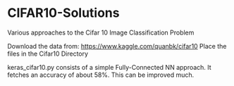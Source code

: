 # CIFAR10-Solutions
Various approaches to the Cifar 10 Image Classification Problem

Download the data from: https://www.kaggle.com/quanbk/cifar10
Place the files in the Cifar10 Directory

keras_cifar10.py consists of a simple Fully-Connected NN approach. It fetches an accuracy of about 58%. This can be improved much.
